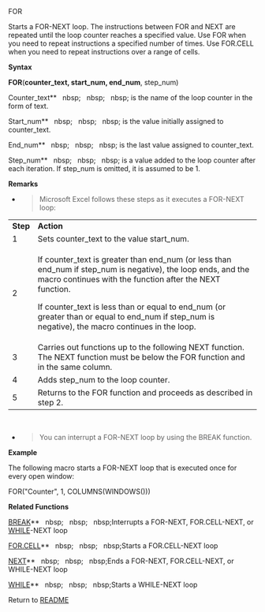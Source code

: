 FOR

Starts a FOR-NEXT loop. The instructions between FOR and NEXT are
repeated until the loop counter reaches a specified value. Use FOR when
you need to repeat instructions a specified number of times. Use
FOR.CELL when you need to repeat instructions over a range of cells.

**Syntax**

**FOR**(**counter\_text, start\_num, end\_num**, step\_num)

Counter\_text**&nbsp;&nbsp;&nbsp;nbsp;&nbsp;&nbsp;&nbsp;nbsp;&nbsp;&nbsp;&nbsp;nbsp;&nbsp;is the name of the loop counter in
the form of text.

Start\_num**&nbsp;&nbsp;&nbsp;nbsp;&nbsp;&nbsp;&nbsp;nbsp;&nbsp;&nbsp;&nbsp;nbsp;&nbsp;is the value initially assigned to
counter\_text.

End\_num**&nbsp;&nbsp;&nbsp;nbsp;&nbsp;&nbsp;&nbsp;nbsp;&nbsp;&nbsp;&nbsp;nbsp;&nbsp;is the last value assigned to
counter\_text.

Step\_num**&nbsp;&nbsp;&nbsp;nbsp;&nbsp;&nbsp;&nbsp;nbsp;&nbsp;&nbsp;&nbsp;nbsp;&nbsp;is a value added to the loop counter
after each iteration. If step\_num is omitted, it is assumed to be 1.

**Remarks**

  - > Microsoft Excel follows these steps as it executes a FOR-NEXT
    > loop:

<table>
<tbody>
<tr class="odd">
<td><strong>Step</strong></td>
<td><strong>Action</strong></td>
</tr>
<tr class="even">
<td>1</td>
<td>Sets counter_text to the value start_num.</td>
</tr>
<tr class="odd">
<td>2</td>
<td><p>If counter_text is greater than end_num (or less than end_num if step_num is negative), the loop ends, and the macro continues with the function after the NEXT function.</p>
<p>If counter_text is less than or equal to end_num (or greater than or equal to end_num if step_num is negative), the macro continues in the loop.</p></td>
</tr>
<tr class="even">
<td>3</td>
<td>Carries out functions up to the following NEXT function. The NEXT function must be below the FOR function and in the same column.</td>
</tr>
<tr class="odd">
<td>4</td>
<td>Adds step_num to the loop counter.</td>
</tr>
<tr class="even">
<td>5</td>
<td>Returns to the FOR function and proceeds as described in step 2.</td>
</tr>
</tbody>
</table>

&nbsp;

  - > You can interrupt a FOR-NEXT loop by using the BREAK function.


**Example**

The following macro starts a FOR-NEXT loop that is executed once for
every open window:

FOR("Counter", 1, COLUMNS(WINDOWS()))

**Related Functions**

[BREAK](BREAK.md)**&nbsp;&nbsp;&nbsp;nbsp;&nbsp;&nbsp;&nbsp;nbsp;&nbsp;&nbsp;&nbsp;nbsp;Interrupts a FOR-NEXT, FOR.CELL-NEXT, or
[WHILE](WHILE.md)-NEXT loop

[FOR.CELL](FOR.CELL.md)**&nbsp;&nbsp;&nbsp;nbsp;&nbsp;&nbsp;&nbsp;nbsp;&nbsp;&nbsp;&nbsp;nbsp;Starts a FOR.CELL-NEXT loop

[NEXT](NEXT.md)**&nbsp;&nbsp;&nbsp;nbsp;&nbsp;&nbsp;&nbsp;nbsp;&nbsp;&nbsp;&nbsp;nbsp;Ends a FOR-NEXT, FOR.CELL-NEXT, or WHILE-NEXT loop

[WHILE](WHILE.md)**&nbsp;&nbsp;&nbsp;nbsp;&nbsp;&nbsp;&nbsp;nbsp;&nbsp;&nbsp;&nbsp;nbsp;Starts a WHILE-NEXT loop



Return to [README](README.md)

